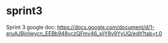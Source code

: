 # sprint3
Sprint 3 google doc:
https://docs.google.com/document/d/1-eruAJBjnIwycn_EEBb948vczQFmv46_sljY8v9YyUQ/edit?tab=t.0 
